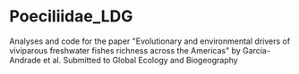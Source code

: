 # Poeciliidae_LDG
Analyses and code for the paper "Evolutionary and environmental drivers of viviparous freshwater fishes richness across the Americas" by Garcia-Andrade et al. Submitted to Global Ecology and Biogeography
